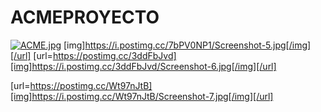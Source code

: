 # ACMEPROYECTO

[![ACME.jpg](https://i.postimg.cc/Zqs1RCcD/ACME.jpg)](https://postimg.cc/4Kt824jz)
[img]https://i.postimg.cc/7bPV0NP1/Screenshot-5.jpg[/img][/url]
[url=https://postimg.cc/3ddFbJvd][img]https://i.postimg.cc/3ddFbJvd/Screenshot-6.jpg[/img][/url]

[url=https://postimg.cc/Wt97nJtB][img]https://i.postimg.cc/Wt97nJtB/Screenshot-7.jpg[/img][/url] 
